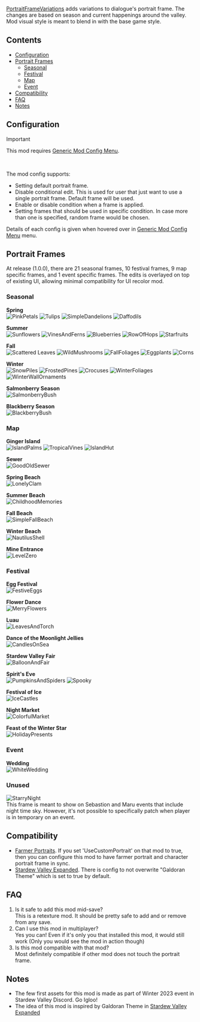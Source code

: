 [PortraitFrameVariations](https://www.nexusmods.com/stardewvalley/mods/6899) adds variations to dialogue's portrait frame. The changes are based on season and current happenings around the valley. Mod visual style is meant to blend in with the base game style.

## Contents

* [Configuration](#configuration)
* [Portrait Frames](#portrait_frames)
  * [Seasonal](#seasonal)
  * [Festival](#festival)
  * [Map](#map)
  * [Event](#event)
* [Compatibility](#compatibility)
* [FAQ](#faq)
* [Notes](#notes)

## Configuration
> [!IMPORTANT]
> This mod requires [Generic Mod Config Menu](https://www.nexusmods.com/stardewvalley/mods/5098).
<br>

The mod config supports:

- Setting default portrait frame.
- Disable conditional edit. This is used for user that just want to use a single portrait frame. Default frame will be used.
- Enable or disable condition when a frame is applied.
- Setting frames that should be used in specific condition. In case more than one is specified, random frame would be chosen.

Details of each config is given when hovered over in [Generic Mod Config Menu](https://www.nexusmods.com/stardewvalley/mods/5098) menu.

## Portrait Frames

At release (1.0.0), there are 21 seasonal frames, 10 festival frames, 9 map specific frames, and 1 event specific frames. The edits is overlayed on top of existing UI, allowing minimal compatibility for UI recolor mod.

### Seasonal

<b>Spring</b><br>
![PinkPetals](Documentation/PortraitFrames/PinkPetals.png)
![Tulips](Documentation/PortraitFrames/Tulips.png)
![SimpleDandelions](Documentation/PortraitFrames/SimpleDandelions.png)
![Daffodils](Documentation/PortraitFrames/Daffodils.png)

<b>Summer</b><br>
![Sunflowers](Documentation/PortraitFrames/Sunflowers.png)
![VinesAndFerns](Documentation/PortraitFrames/VinesAndFerns.png)
![Blueberries](Documentation/PortraitFrames/Blueberries.png)
![RowOfHops](Documentation/PortraitFrames/RowOfHops.png)
![Starfruits](Documentation/PortraitFrames/Starfruits.png)

<b>Fall</b><br>
![Scattered Leaves](Documentation/PortraitFrames/ScatteredLeaves.png)
![WildMushrooms](Documentation/PortraitFrames/WildMushrooms.png)
![FallFoliages](Documentation/PortraitFrames/FallFoliages.png)
![Eggplants](Documentation/PortraitFrames/Eggplants.png)
![Corns](Documentation/PortraitFrames/Corns.png)

<b>Winter</b><br>
![SnowPiles](Documentation/PortraitFrames/SnowPiles.png)
![FrostedPines](Documentation/PortraitFrames/FrostedPines.png)
![Crocuses](Documentation/PortraitFrames/Crocuses.png)
![WinterFoliages](Documentation/PortraitFrames/WinterFoliages.png)
![WinterWallOrnaments](Documentation/PortraitFrames/WinterWallOrnaments.png)

<b>Salmonberry Season</b><br>
![SalmonberryBush](Documentation/PortraitFrames/SalmonberryBush.png)

<b>Blackberry Season</b><br>
![BlackberryBush](Documentation/PortraitFrames/BlackberryBush.png)

### Map

<b>Ginger Island</b><br>
![IslandPalms](Documentation/PortraitFrames/IslandPalms.png)
![TropicalVines](Documentation/PortraitFrames/TropicalVines.png)
![IslandHut](Documentation/PortraitFrames/IslandHut.png)

<b>Sewer</b><br>
![GoodOldSewer](Documentation/PortraitFrames/GoodOldSewer.png)

<b>Spring Beach</b><br>
![LonelyClam](Documentation/PortraitFrames/LonelyClam.png)

<b>Summer Beach</b><br>
![ChildhoodMemories](Documentation/PortraitFrames/ChildhoodMemories.png)

<b>Fall Beach</b><br>
![SimpleFallBeach](Documentation/PortraitFrames/SimpleFallBeach.png)

<b>Winter Beach</b><br>
![NautilusShell](Documentation/PortraitFrames/NautilusShell.png)

<b>Mine Entrance</b><br>
![LevelZero](Documentation/PortraitFrames/LevelZero.png)

### Festival

<b>Egg Festival</b><br>
![FestiveEggs](Documentation/PortraitFrames/FestiveEggs.png)

<b>Flower Dance</b><br>
![MerryFlowers](Documentation/PortraitFrames/MerryFlowers.png)

<b>Luau</b><br>
![LeavesAndTorch](Documentation/PortraitFrames/LeavesAndTorch.png)

<b>Dance of the Moonlight Jellies</b><br>
![CandlesOnSea](Documentation/PortraitFrames/CandlesOnSea.png)

<b>Stardew Valley Fair</b><br>
![BalloonAndFair](Documentation/PortraitFrames/BalloonAndFair.png)

<b>Spirit's Eve</b> <br>
![PumpkinsAndSpiders](Documentation/PortraitFrames/PumpkinsAndSpiders.png)
![Spooky](Documentation/PortraitFrames/Spooky.png)

<b>Festival of Ice</b> <br>
![IceCastles](Documentation/PortraitFrames/IceCastles.png)

<b>Night Market</b> <br>
![ColorfulMarket](Documentation/PortraitFrames/ColorfulMarket.png)

<b>Feast of the Winter Star</b> <br>
![HolidayPresents](Documentation/PortraitFrames/HolidayPresents.png)

### Event

<b>Wedding</b><br>
![WhiteWedding](Documentation/PortraitFrames/WhiteWedding.png)

### Unused

![StarryNight](Documentation/PortraitFrames/StarryNight.png)
<br>
This frame is meant to show on Sebastion and Maru events that include night time sky. However, it's not possible to specifically patch when player is in temporary on an event.

## Compatibility
- [Farmer Portraits](https://www.nexusmods.com/stardewvalley/mods/11398). If you set 'UseCustomPortrait' on that mod to true, then you can configure this mod to have farmer portrait and character portrait frame in sync.
- [Stardew Valley Expanded](https://www.nexusmods.com/stardewvalley/mods/3753). There is config to not overwrite "Galdoran Theme" which is set to true by default.

## FAQ

1. Is it safe to add this mod mid-save? <br>
This is a retexture mod. It should be pretty safe to add and or remove from any save.
2. Can I use this mod in multiplayer? <br>
Yes you can! Even if it's only you that installed this mod, it would still work (Only you would see the mod in action though)
3. Is this mod compatible with that mod? <br>
Most definitely compatible if other mod does not touch the portrait frame.

## Notes
- The few first assets for this mod is made as part of Winter 2023 event in Stardew Valley Discord. Go Igloo!
- The idea of this mod is inspired by Galdoran Theme in [Stardew Valley Expanded](https://www.nexusmods.com/stardewvalley/mods/3753)
